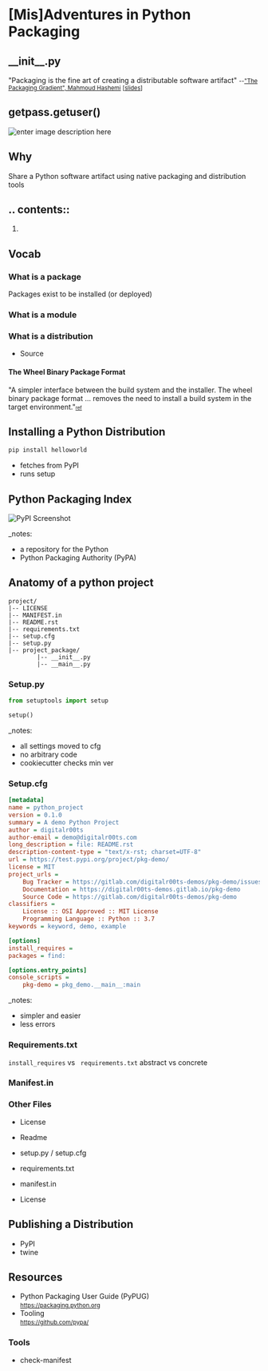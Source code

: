 # [Mis]Adventures in Python Packaging



## \_\_init\_\_.py
"Packaging is the fine art of creating a distributable software artifact"
<small>--["The Packaging Gradient", Mahmoud Hashemi](https://www.youtube.com/watch?v=iLVNWfPWAC8) [[slides](https://speakerd.s3.amazonaws.com/presentations/d655083f4a4c4199ae2f7066d5b8fc47/The_Packaging_Gradient_-_Mahmoud_Hashemi_PyBay_2017.pdf)]</small>



## getpass.getuser()
![enter image description here](https://scontent-lax3-1.xx.fbcdn.net/v/t1.0-9/12552979_10205639299965038_7979753503545406419_n.jpg?_nc_cat=103&_nc_ht=scontent-lax3-1.xx&oh=cad169a7025ee23ab4ba3002f0635223&oe=5C8E83F1)<!-- .element: style="height:50%" -->


## Why
Share a Python software artifact using native packaging and distribution tools



## .\. contents::

 1. 



## Vocab
### What is a package
Packages exist to be installed (or deployed)
### What is a module
### What is a distribution
 - Source
#### The Wheel Binary Package Format
"A simpler interface between the build system and the installer. The wheel binary package format ... removes the need to install a build system in the target environment."<small><small>[ref](https://www.python.org/dev/peps/pep-0427/#id5)</small></small>



## Installing a Python Distribution
```bash
pip install helloworld
```
 - fetches from PyPI
 - runs setup



## Python Packaging Index
![PyPI Screenshot](https://urlscan.io/liveshot/?url=http://pypi.python.org)

_notes:
 - a repository for the Python
 - Python Packaging Authority (PyPA)



## Anatomy of a python project
```
project/
|-- LICENSE
|-- MANIFEST.in
|-- README.rst
|-- requirements.txt
|-- setup.cfg
|-- setup.py
|-- project_package/
        |-- __init__.py
        |-- __main__.py
```


### Setup<span></span>.py
```python
from setuptools import setup

setup()
```

_notes:
 - all settings moved to cfg
 - no arbitrary code
 - cookiecutter checks min ver


### Setup<span></span>.cfg
```ini
[metadata]
name = python_project
version = 0.1.0
summary = A demo Python Project
author = digitalr00ts
author-email = demo@digitalr00ts.com
long_description = file: README.rst
description-content-type = "text/x-rst; charset=UTF-8"
url = https://test.pypi.org/project/pkg-demo/
license = MIT
project_urls =
    Bug Tracker = https://gitlab.com/digitalr00ts-demos/pkg-demo/issues
    Documentation = https://digitalr00ts-demos.gitlab.io/pkg-demo
    Source Code = https://gitlab.com/digitalr00ts-demos/pkg-demo
classifiers =
    License :: OSI Approved :: MIT License
    Programming Language :: Python :: 3.7
keywords = keyword, demo, example

[options]
install_requires =
packages = find:

[options.entry_points]
console_scripts =
    pkg-demo = pkg_demo.__main__:main
```
_notes:
 - simpler and easier
 - less errors



### Requirements<span></span>.txt
`install_requires` vs ` requirements.txt`
abstract vs concrete



### Manifest<span></span>.in

### Other Files
 - License
 - Readme

 - setup.py / setup.cfg
 - requirements.txt
 - manifest.in
 - License



## Publishing a Distribution
 - PyPI
 - twine

## Resources

 -  Python Packaging User Guide (PyPUG)  
<small>https://packaging.python.org</small>
 -  Tooling  
<small>https://github.com/pypa/</small>

### Tools
 - check-manifest


<!--stackedit_data:
eyJoaXN0b3J5IjpbLTIxMTMxMjM5NDgsLTE4MDgxNTUxNywyMD
QxOTEwODUxLC0yMDk0MzkxOTA5LC0yMTEzMjU2NTEyLDM5OTQy
MTY3NiwxNjczMTE2NDAsMjE0NjA2OTIyLC0yMTE4NjU0NDk0LD
IwMDMyODk3ODksLTE5ODM3NjIyNDIsODI3OTExNjIyLC0xNjQ4
ODE2MjIzLDQ2NTA1NTY5OCw3MzY2MzQwMzUsMTIxNTkwNTc0OC
wtNTI3NTc1ODc5LDI0NDU3ODYxMCwtMTc4MjAyMzcyLC0zMDUx
MDQxNzVdfQ==
-->